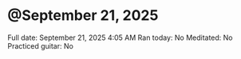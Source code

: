 # @September 21, 2025

Full date: September 21, 2025 4:05 AM
Ran today: No
Meditated: No
Practiced guitar: No
